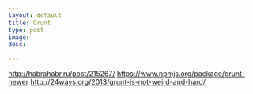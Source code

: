 ```yaml
---
layout: default
title: Grunt
type: post
image: 
desc: 

---
```


http://habrahabr.ru/post/215267/
https://www.npmjs.org/package/grunt-newer
http://24ways.org/2013/grunt-is-not-weird-and-hard/